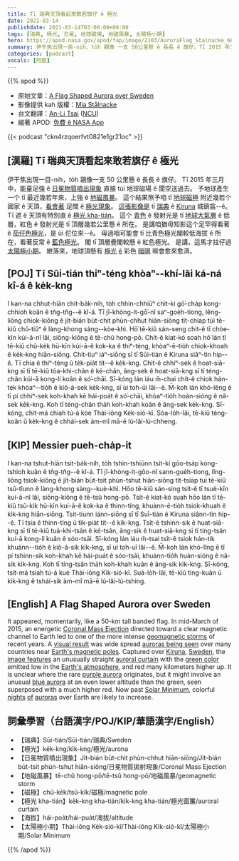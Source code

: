 ```yaml
---
title: Tī 瑞典天頂看起來敢若旗仔 ê 極光
date: 2021-03-14
publishdate: 2021-03-14T03:00:00+08:00
tags: [瑞典, 極光, 日冕, 地球磁場, 地磁風暴, 太陽極小期]
hero: https://apod.nasa.gov/apod/fap/image/2103/AuroraFlag_Stalnacke_6677.jpg
summary: 伊干焦出現一目-nih，to̍h 親像 一支 50公里懸 ê 長長 ê 旗仔。Tī 2015 年三月中，能量足強 ê 日冕物質噴出現象直接 tùi 地球磁場 ê 閬空送過去。予地球產生一个 tī 最近幾若年來，上強 ê 地磁風暴。
categories: [podcast]
vocals: [阿錕]
---
```


{{% apod %}}

- 原始文章：[A Flag Shaped Aurora over Sweden](https://apod.nasa.gov/apod/ap210314.html)
- 影像提供 kah 版權：[Mia Stålnacke](https://www.instagram.com/angrytheinch/)
- 台文翻譯：[An-Li Tsai](mailto:thianbun.taigi@gmail.com) ([NCU](https://www.astro.ncu.edu.tw))
- 綴著 APOD: [免費 ê NASA App ][NASA App]

{{< podcast "ckn4rzqoerfvt0821e1gr21oc" >}}

## [漢羅] Tī 瑞典天頂看起來敢若旗仔 ê 極光
伊干焦出現一目-nih，to̍h 親像一支 50 公里懸 ê 長長 ê 旗仔。
Tī 2015 年三月中，能量足強 ê [日冕物質噴出現象][Coronal Mass Ejection] 直接 tùi 地球磁場 ê 閬空送過去。
予地球產生一个 tī 最近幾若年來，上強 ê [地磁風暴][geomagnetic storms]。
這个結果煞予咱 tī [地球磁極][Earth's magnetic poles] 附近幾若个國家 ê 天頂，[看會著][visual result] 足闊 ê [極光現象][auroras being seen]。
[這張影像是][image features] tī [瑞典][Sweden] ê [Kiruna][Kiruna] 城鎮翕--ê。
Tī 遮 ê 天頂有特別直 ê [極光 kha-tián][auroral curtain]。
這个 [青色][green color] ê 發射光是 tī [地球大氣層][Earth's atmosphere] ê 低層，紅色 ê 發射光是 tī 頂層幾若公里懸 ê 所在。
是講咱猶毋知影這个足罕得看著 ê [茄仔色極光][purple aurora]，是 ùi 佗位來--ê。
毋過咱可能會 tī 比青色極光閣較低海拔 ê 所在，看著反常 ê [藍色極光][blue aurora]。
閣 tī 頂層疊閣較懸 ê 紅色極光。
是講，這馬才拄仔過 [太陽極小期][Solar Minimum]。
紲落來，地球頂懸有 [極光][auroras] [ê][of] 彩色 [暗暝][nights] 嘛會愈來愈濟。

## [POJ] Tī Sūi-tián thiⁿ-téng khòaⁿ--khí-lâi ká-ná kî-á ê ke̍k-kng

I kan-na chhut-hiān chi̍t-ba̍k-nih, to̍h chhin-chhiūⁿ chi̍t-ki gō͘-cha̍p kong-chhioh koân ê tn̂g-tn̂g--ê kî-á.
Tī jī-khòng-it-gō͘-nî saⁿ-goe̍h-tiong, lêng-liōng chiok-kiông ê ji̍t-bián bu̍t-chit phùn-chhut hiān-siōng ti̍t-chiap tùi tē-kiû chû-tiûⁿ ê làng-khong sàng--kòe-khì.
Hō͘ tē-kiû sán-seng chi̍t-ê tī chòe-kīn kúi-ā-nî lâi, siōng-kiông ê tē-chû hong-pō.
Chi̍t-ê kiat-kó soah hō͘ lán tī tē-kiû chû-ke̍k hū-kīn kúi-ā-ê kok-ka ê thiⁿ-téng, khòaⁿ-ē-tio̍h chiok-khoah ê ke̍k-kng hiān-siōng.
Chit-tiuⁿ iáⁿ-siōng sī tī Sūi-tián ê Kiruna siâⁿ-tìn hip--ê.
Tī chia ê thiⁿ-téng ū te̍k-pia̍t tit--ê ke̍k-kng.
Chi̍t-ê chhiⁿ-sek ê hoat-siā-kng sī tī tē-kiû tōa-khì-chân ê kē-chân, âng-sek ê hoat-siā-kng sī tī téng-chân kúi-ā kong-lí koân ê só͘-chāi.
Sī-kóng lán iáu m̄-chai chi̍t-ê chiok hán-tek khòaⁿ--tio̍h ê kiô-á-sek ke̍k-kng, sī ùi toh-ūi lâi--ê.
M̄-koh lán khó-lêng ē tī pí chhiⁿ-sek koh-khah kē hái-poa̍t ê só͘-chāi, khòaⁿ-tio̍h hoàn-sióng ê nâ-sek ke̍k-kng.
Koh tī téng-chân tha̍h koh-khah koân ê âng-sek ke̍k-kng.
Sī-kóng, chit-má chiah tú-á kòe Thài-iông Ke̍k-sió-kî.
Sòa-lo̍h-lâi, tē-kiû téng-koân ū ke̍k-kng ê chhái-sek àm-mî mā-ē lú-lâi-lú-chheng.

## [KIP] Messier pueh-cha̍p-it

I kan-na tshut-hiān tsi̍t-ba̍k-nih, to̍h tshin-tshiūnn tsi̍t-ki gōo-tsa̍p kong-tshioh kuân ê tn̂g-tn̂g--ê kî-á.
Tī jī-khòng-it-gōo-nî sann-gue̍h-tiong, lîng-liōng tsiok-kiông ê ji̍t-bián bu̍t-tsit phùn-tshut hiān-siōng ti̍t-tsiap tuì tē-kiû tsû-tîunn ê làng-khong sàng--kuè-khì.
Hōo tē-kiû sán-sing tsi̍t-ê tī tsuè-kīn kuí-ā-nî lâi, siōng-kiông ê tē-tsû hong-pō.
Tsi̍t-ê kiat-kó suah hōo lán tī tē-kiû tsû-ki̍k hū-kīn kuí-ā-ê kok-ka ê thinn-tíng, khuànn-ē-tio̍h tsiok-khuah ê ki̍k-kng hiān-siōng.
Tsit-tiunn iánn-siōng sī tī Suī-tián ê Kiruna siânn-tìn hip--ê.
Tī tsia ê thinn-tíng ū ti̍k-pia̍t tit--ê ki̍k-kng.
Tsi̍t-ê tshinn-sik ê huat-siā-kng sī tī tē-kiû tuā-khì-tsân ê kē-tsân, âng-sik ê huat-siā-kng sī tī tíng-tsân kuí-ā kong-lí kuân ê sóo-tsāi.
Sī-kóng lán iáu m̄-tsai tsi̍t-ê tsiok hán-tik khuànn--tio̍h ê kiô-á-sik ki̍k-kng, sī uì toh-uī lâi--ê.
M̄-koh lán khó-lîng ē tī pí tshinn-sik koh-khah kē hái-pua̍t ê sóo-tsāi, khuànn-tio̍h huàn-sióng ê nâ-sik ki̍k-kng.
Koh tī tíng-tsân tha̍h koh-khah kuân ê âng-sik ki̍k-kng.
Sī-kóng, tsit-má tsiah tú-á kuè Thài-iông Ki̍k-sió-kî.
Suà-lo̍h-lâi, tē-kiû tíng-kuân ū ki̍k-kng ê tshái-sik àm-mî mā-ē lú-lâi-lú-tshing.

## [English] A Flag Shaped Aurora over Sweden
It appeared, momentarily, like a 50-km tall banded flag. In mid-March of 2015, an energetic [Coronal Mass Ejection][Coronal Mass Ejection] directed toward a clear magnetic channel to Earth led to one of the more intense [geomagnetic storms][geomagnetic storms] of recent years. A [visual result][visual result] was wide spread [auroras being seen][auroras being seen] over many countries near [Earth's magnetic poles][Earth's magnetic poles]. Captured over [Kiruna][Kiruna], [Sweden][Sweden], the [image features][image features] an unusually straight [auroral curtain][auroral curtain] with the [green color][green color] emitted low in the [Earth's atmosphere][Earth's atmosphere], and red many kilometers higher up. It is unclear where the rare [purple aurora][purple aurora] originates, but it might involve an unusual [blue aurora][blue aurora] at an even lower altitude than the green, seen superposed with a much higher red. Now past [Solar Minimum][Solar Minimum], colorful [nights][nights] [of][of] [auroras][auroras] over Earth are likely to increase.


## 詞彙學習（台語漢字/POJ/KIP/華語漢字/English）

- 【瑞典】Sūi-tián/Sūi-tián/瑞典/Sweden
- 【極光】ke̍k-kng/ki̍k-kng/極光/aurona
- 【日冕物質噴出現象】Ji̍t-bián bu̍t-chit phùn-chhut hiān-siōng/Ji̍t-bián bu̍t-tsit phùn-tshut hiān-siōng/日冕物質拋射現象/Coronal Mass Ejection
- 【地磁風暴】tē-chû hong-pō/tē-tsû hong-pō/地磁風暴/geomagnetic storm
- 【磁極】chû-ke̍k/tsû-ki̍k/磁極/magnetic pole
- 【極光 kha-tián】ke̍k-kng kha-tián/ki̍k-kng kha-tián/極光窗簾/auroral curtain
- 【海拔】hái-poa̍t/hái-pua̍t/海拔/altitude
- 【太陽極小期】Thài-iông Ke̍k-sió-kî/Thài-iông Ki̍k-sió-kî/太陽極小期/Solar Minimum

{{% /apod %}}

[NASA App]: https://www.nasa.gov/nasaapp
[Coronal Mass Ejection]: http://solarscience.msfc.nasa.gov/CMEs.shtml
[geomagnetic storms]: https://www.nasa.gov/mission_pages/sunearth/news/storms-on-sun.html
[visual result]: http://spaceweather.com/archive.php?view=1&day=18&month=03&year=2015
[auroras being seen]: https://apod.nasa.gov/apod/ap150319.html
[Earth's magnetic poles]: https://apod.nasa.gov/apod/ap040919.html
[Kiruna]: https://youtu.be/b3vaaNE1XyM
[Sweden]: https://en.wikipedia.org/wiki/Sweden
[image features]: https://www.instagram.com/p/BTmEEF5AtOR/
[auroral curtain]: https://apod.nasa.gov/apod/ap960619.html
[green color]: http://www.webexhibits.org/causesofcolor/4D.html
[Earth's atmosphere]: http://en.wikipedia.org/wiki/Atmosphere_of_Earth#/media/File:Earth%27s_atmosphere.svg
[purple aurora]: https://apod.nasa.gov/apod/ap141014.html
[blue aurora]: https://en.wikipedia.org/wiki/Aurora#Visual_forms_and_colors
[Solar Minimum]: https://www.nasa.gov/mission_pages/sunearth/news/solarmin-max.html
[nights]: https://apod.nasa.gov/apod/ap141103.html
[of]: https://apod.nasa.gov/apod/ap140714.html
[auroras]: https://apod.nasa.gov/apod/ap110517.html

